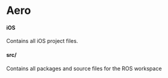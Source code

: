 # Aero

#### iOS
Contains all iOS project files.

#### src/
Contains all packages and source files for the ROS workspace
